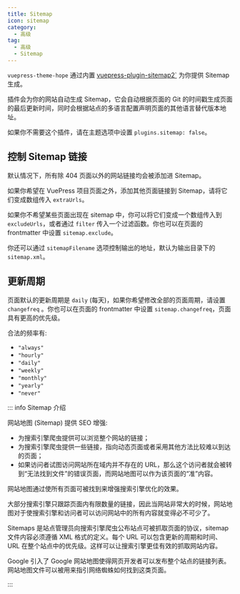 ```yaml
---
title: Sitemap
icon: sitemap
category:
  - 高级
tag:
  - 高级
  - Sitemap
---
```


`vuepress-theme-hope` 通过内置 [vuepress-plugin-sitemap2`][sitemap2] 为你提供 Sitemap 生成。

插件会为你的网站自动生成 Sitemap，它会自动根据页面的 Git 的时间戳生成页面的最后更新时间，同时会根据站点的多语言配置声明页面的其他语言替代版本地址。

如果你不需要这个插件，请在主题选项中设置 `plugins.sitemap: false`。

## 控制 Sitemap 链接

默认情况下，所有除 404 页面以外的网站链接均会被添加进 Sitemap。

如果你希望在 VuePress 项目页面之外，添加其他页面链接到 Sitemap，请将它们变成数组传入 `extraUrls`。

如果你不希望某些页面出现在 sitemap 中，你可以将它们变成一个数组传入到 `excludeUrls`，或者通过 `filter` 传入一个过滤函数。你也可以在页面的 frontmatter 中设置 `sitemap.exclude`。

你还可以通过 `sitemapFilename` 选项控制输出的地址，默认为输出目录下的 `sitemap.xml`。

## 更新周期

页面默认的更新周期是 `daily` (每天)，如果你希望修改全部的页面周期，请设置 `changefreq` 。你也可以在页面的 frontmatter 中设置 `sitemap.changefreq`，页面具有更高的优先级。

合法的频率有:

- `"always"`
- `"hourly"`
- `"daily"`
- `"weekly"`
- `"monthly"`
- `"yearly"`
- `"never"`

::: info Sitemap 介绍

网站地图 (Sitemap) 提供 SEO 增强:

- 为搜索引擎爬虫提供可以浏览整个网站的链接；
- 为搜索引擎爬虫提供一些链接，指向动态页面或者采用其他方法比较难以到达的页面；
- 如果访问者试图访问网站所在域内并不存在的 URL，那么这个访问者就会被转到“无法找到文件”的错误页面，而网站地图可以作为该页面的“准”内容。

网站地图通过使所有页面可被找到来增强搜索引擎优化的效果。

大部分搜索引擎只跟踪页面内有限数量的链接，因此当网站非常大的时候，网站地图对于使搜索引擎和访问者可以访问网站中的所有内容就变得必不可少了。

Sitemaps 是站点管理员向搜索引擎爬虫公布站点可被抓取页面的协议，sitemap 文件内容必须遵循 XML 格式的定义。每个 URL 可以包含更新的周期和时间、URL 在整个站点中的优先级。这样可以让搜索引擎更佳有效的抓取网站内容。

Google 引入了 Google 网站地图使得网页开发者可以发布整个站点的链接列表。网站地图文件可以被用来指引网络蜘蛛如何找到这类页面。

:::

[sitemap2]: https://vuepress-theme-hope.github.io/v2/sitemap/zh/

